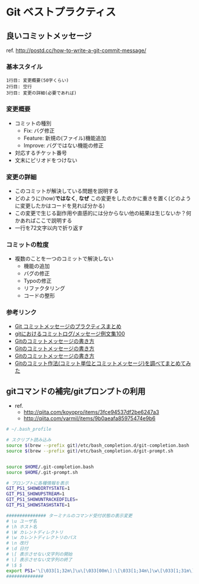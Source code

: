 Git ベストプラクティス
==

良いコミットメッセージ
--
ref. <http://postd.cc/how-to-write-a-git-commit-message/>

### 基本スタイル
```
1行目: 変更概要(50字くらい)
2行目: 空行
3行目: 変更の詳細(必要であれば)
```

### 変更概要
+ コミットの種別
  + Fix: バグ修正
  + Feature: 新規の(ファイル)機能追加
  + Improve: バグではない機能の修正
+ 対応するチケット番号
+ 文末にピリオドをつけない

### 変更の詳細
+ このコミットが解決している問題を説明する
+ どのように(how)**ではなく**, **なぜ** この変更をしたのかに重きを置く(どのように変更したかはコードを見れば分かる)
+ この変更で生じる副作用や直感的には分からない他の結果は生じないか？何かあればここで説明する
+ 一行を72文字以内で折り返す

### コミットの粒度
+ 複数のことを一つのコミットで解決しない
  + 機能の追加
  + バグの修正
  + Typoの修正
  + リファクタリング
  + コードの整形

### 参考リンク
+ [Git コミットメッセージのプラクティスまとめ](http://morizyun.github.io/blog/git-commit-log-format/)
+ [gitにおけるコミットログ/メッセージ例文集100](http://anond.hatelabo.jp/20160725092419)
+ [Gitのコミットメッセージの書き方](http://blog.toshimaru.net/git-29764/)
+ [Gitのコミットメッセージの書き方](http://postd.cc/how-to-write-a-git-commit-message/)
+ [Gitのコミットメッセージの書き方](http://qiita.com/itosho/items/9565c6ad2ffc24c09364)
+ [Gitのコミット作法(コミット単位とコミットメッセージ)を調べてまとめてみた](http://d.hatena.ne.jp/shouh/20151202/1449059707)


gitコマンドの補完/gitプロンプトの利用
--
+ ref.
  + <http://qiita.com/koyopro/items/3fce94537df2be6247a3>
  + <http://qiita.com/varmil/items/9b0aeafa85975474e9b6>

```bash
# ~/.bash_profile

# スクリプト読み込み
source $(brew --prefix git)/etc/bash_completion.d/git-completion.bash
source $(brew --prefix git)/etc/bash_completion.d/git-prompt.sh


source $HOME/.git-completion.bash
source $HOME/.git-prompt.sh

# プロンプトに各種情報を表示
GIT_PS1_SHOWDIRTYSTATE=1
GIT_PS1_SHOWUPSTREAM=1
GIT_PS1_SHOWUNTRACKEDFILES=
GIT_PS1_SHOWSTASHSTATE=1

############### ターミナルのコマンド受付状態の表示変更
# \u ユーザ名
# \h ホスト名
# \W カレントディレクトリ
# \w カレントディレクトリのパス
# \n 改行
# \d 日付
# \[ 表示させない文字列の開始
# \] 表示させない文字列の終了
# \$ $
export PS1='\[\033[1;32m\]\u\[\033[00m\]:\[\033[1;34m\]\w\[\033[1;31m\]$(__git_ps1)\[\033[00m\] \$ '
##############
```
